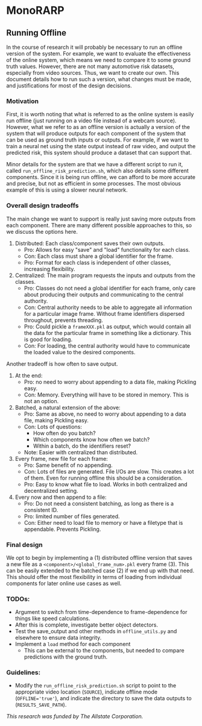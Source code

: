 # MonoRARP

## Running Offline
In the course of research it will probably be necessary to run an offline version
of the system.
For example, we want to evaluate the effectiveness of the online system, which
means we need to compare it to some ground truth values.
However, there are not many automotive risk datasets, especially from video sources.
Thus, we want to create our own.
This document details how to run such a version, what changes must be made, and
justifications for most of the design decisions.

### Motivation
First, it is worth noting that what is referred to as the online system is easily
run offline (just running on a video file instead of a webcam source).
However, what we refer to as an offline version is actually a version of the system
that will produce outputs for each component of the system that can be used as
ground truth inputs or outputs.
For example, if we want to train a neural net using the state output instead of raw video,
and output the predicted risk, this system should produce a dataset that can support that.

Minor details for the system are that we have a different script to run it, called
`run_offline_risk_prediction.sh`, which also details some different components.
Since it is being run offline, we can afford to be more accurate and precise, but
not as efficient in some processes.
The most obvious example of this is using a slower neural network.

### Overall design tradeoffs
The main change we want to support is really just saving more outputs from each
component.
There are many different possible approaches to this, so we discuss the options here.
1. Distributed: Each class/component saves their own outputs.
   - Pro: Allows for easy "save" and "load" functionality for each class.
   - Con: Each class must share a global identifier for the frame.
   - Pro: Format for each class is independent of other classes, increasing flexibility.
2. Centralized: The main program requests the inputs and outputs from the classes.
   - Pro: Classes do not need a global identifier for each frame, only care about
   producing their outputs and communicating to the central authority.
   - Con: Central authority needs to be able to aggregate all information for a particular
   image frame. Without frame identifiers dispersed throughout, prevents threading.
   - Pro: Could pickle a `frameXXX.pkl` as output, which would contain all the data
   for the particular frame in something like a dictionary. This is good for loading.
   - Con: For loading, the central authority would have to communicate the loaded value
   to the desired components.

Another tradeoff is how often to save output.
1. At the end:
   - Pro: no need to worry about appending to a data file, making Pickling easy.
   - Con: Memory. Everything will have to be stored in memory. This is not an option.
2. Batched, a natural extension of the above:
   - Pro: Same as above, no need to worry about appending to a data file, making Pickling easy.
   - Con: Lots of questions:
      - How often do you batch?
      - Which components know how often we batch?
      - Within a batch, do the identifiers reset?
   - Note: Easier with centralized than distributed.
3. Every frame, new file for each frame:
   - Pro: Same benefit of no appending.
   - Con: Lots of files are generated. File I/Os are slow. This creates a lot of them.
   Even for running offline this should be a consideration.
   - Pro: Easy to know what file to load. Works in both centralized and decentralized setting.
4. Every now and then append to a file:
   - Pro: Do not need a consistent batching, as long as there is a consistent ID.
   - Pro: limited number of files generated.
   - Con: Either need to load file to memory or have a filetype that is appendable. Prevents Pickling.

### Final design
We opt to begin by implementing a (1) distributed offline version that saves
a new file as a `<component>/<global_frame_num>.pkl` every frame (3).
This can be easily extended to the batched case (2) if we end up with that need.
This should offer the most flexibility in terms of loading from individual
components for later online use cases as well.

### TODOs:
 * Argument to switch from time-dependence to frame-dependence for things like
 speed calculations.
 * After this is complete, investigate better object detectors.
 * Test the save_output and other methods in `offline_utils.py` and elsewhere to ensure data integrity.
 * Implement a `load` method for each component
   - This can be external to the components, but needed to compare predictions with
   the ground truth.

### Guidelines:
 * Modify the `run_offline_risk_prediction.sh` script to point to the appropriate
 video location (`SOURCE`), indicate offline mode (`OFFLINE='true'`), and indicate
 the directory to save the data outputs to (`RESULTS_SAVE_PATH`).


*This research was funded by The Allstate Corporation.*

